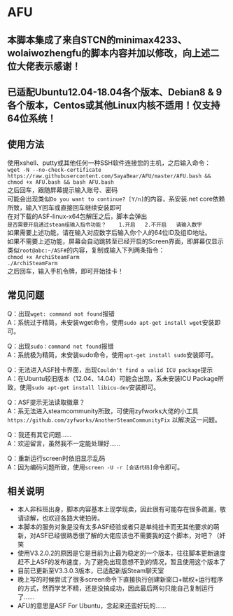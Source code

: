 # AFU

本脚本集成了来自STCN的minimax4233、wolaiwozhengfu的脚本内容并加以修改，向上述二位大佬表示感谢！
---
已适配Ubuntu12.04-18.04各个版本、Debian8 & 9各个版本，Centos或其他Linux内核不适用！仅支持64位系统！
----
使用方法
----
使用xshell、putty或其他任何一种SSH软件连接您的主机，之后输入命令：  
`wget -N --no-check-certificate https://raw.githubusercontent.com/SayaBear/AFU/master/AFU.bash && chmod +x AFU.bash && bash AFU.bash`  
之后回车，跟随屏幕提示输入账号、密码  
可能会出现类似`Do you want to continue? [Y/n]`的内容，系安装.net core依赖所致，输入Y回车或直接回车继续安装即可  
在对下载的ASF-linux-x64包解压之后，脚本会弹出  
`是否需要开启通过steam组输入指令功能？   
1.开启  
2.不开启  
请输入数字`  
如果需要上述功能，请在输入对应数字后输入你个人的64位ID及组ID地址。  
如果不需要上述功能，屏幕会自动跳转至已经开启的Screen界面，即屏幕仅显示类似`root@abc:~/ASF#`的内容，复制或输入下列两条指令：  
`chmod +x ArchiSteamFarm`  
`./ArchiSteamFarm`  
之后回车，输入手机令牌，即可开始挂卡！

常见问题
----
Q：出现`wget: command not found`报错  
A：系统过于精简，未安装wget命令，使用`sudo apt-get install wget`安装即可。

Q：出现`sudo：command not found`报错  
A：系统极为精简，未安装sudo命令，使用`apt-get install sudo`安装即可。

Q：无法进入ASF挂卡界面，出现`Couldn't find a valid ICU package`提示  
A：在Ubuntu较旧版本（12.04、14.04）可能会出现，系未安装ICU Package所致，使用`sudo apt-get install libicu-dev`安装即可。

Q：ASF提示无法读取徽章？  
A：系无法进入steamcommunity所致，可使用zyfworks大佬的小工具 `https://github.com/zyfworks/AnotherSteamCommunityFix` 以解决这一问题。

Q：我还有其它问题……  
A：欢迎留言，虽然我不一定能处理好……

Q：重新运行screen时依旧显示乱码  
A：因为编码问题所致，使用`screen -U -r [会话代码]`命令即可。

相关说明
--
* 本人非科班出身，脚本内容基本上现学现卖，因此很有可能存在很多疏漏，敬请谅解，也欢迎各路大佬拍砖。  
* 本脚本的服务对象是没有太多ASF经验或者只是单纯挂卡而无其他要求的萌新，对ASF已经很熟悉很了解的大佬应该也不需要我的这个脚本，对吧？（奸笑
* 使用V3.2.0.2的原因是它是目前为止最为稳定的一个版本，往往脚本更新速度赶不上ASF的发布速度，为了避免出现意想不到的情况，暂且使用这个版本了
* 目前已更新至V3.3.0.3版本，已适配新版Steam聊天室
* 晚上写的时候尝试了很多screen命令下直接执行创建新窗口+赋权+运行程序的方式，然而学艺不精，还是没搞成功，因此最后两句只能自己复制运行了……
* AFU的意思是ASF For Ubuntu，念起来还蛮好玩的……
